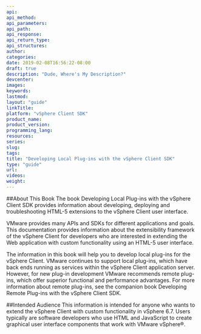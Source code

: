 ```yaml
---
api:
api_method:
api_parameters:
api_path:
api_response:
api_return_type:
api_structures:
author:
categories:
date: 2019-02-08T16:56:22-08:00
draft: true
description: "Dude, Where's My Description?"
devcenter:
images:
keywords:
lastmod:
layout: "guide"
linkTitle:
platform: "vSphere Client SDK"
product_name:
product_version:
programming_lang:
resources:
series:
slug:
tags:
title: "Developing Local Plug-ins with the vSphere Client SDK"
type: "guide"
url:
videos:
weight: 
---
```

##About This Book
The book Developing Local Plug-ins with the vSphere Client SDK provides information about developing, deploying and troubleshooting HTML-5 extensions to the vSphere Client user interface.

VMware provides many APIs and SDKs for different applications and goals. This documentation provides information about the extensibility framework of the vSphere Client for developers who are interested in extending the Web application with custom functionality using an HTML-5 user interface.

The information in this book will help you to develop local plug-ins for the vSphere Client. VMware continues to support local plug-ins, which have back ends running as services within the vSphere Client application server. However, for new plug-in development VMware recommends remote plug-ins, which offer superior functional and performance advantages. For more information about remote plug-ins, see the companion book Developing Remote Plug-ins with the vSphere Client SDK.

##Intended Audience
This information is intended for anyone who wants to extend the vSphere Client with custom functionality in vSphere 6.7. Users typically are software developers who use HTML and JavaScript to create graphical user interface components that work with VMware vSphere®.
